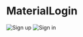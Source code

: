 # MaterialLogin

![Sign up](../master/app/screenshot/SignUp.PNG)
![Sign in](../master/app/screenshot/login.PNG)
